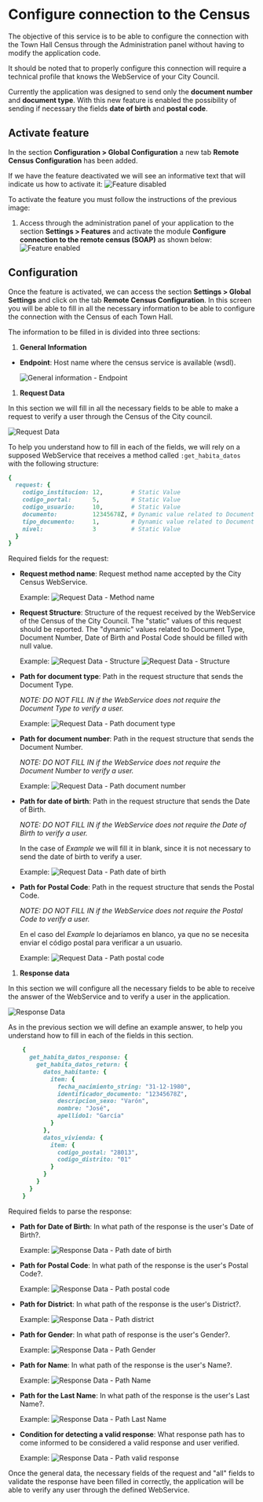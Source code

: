# Configure connection to the Census

The objective of this service is to be able to configure the connection with the Town Hall Census through the Administration panel without having to modify the application code.

It should be noted that to properly configure this connection will require a technical profile that knows the WebService of your City Council.

Currently the application was designed to send only the **document number** and **document type**. With this new feature is enabled the possibility of sending if necessary the fields **date of birth** and **postal code**.

## Activate feature

In the section **Configuration > Global Configuration** a new tab **Remote Census Configuration** has been added.

If we have the feature deactivated we will see an informative text that will indicate us how to activate it:
![Feature disabled](../../img/remote_census/feature-disabled-en.png)

To activate the feature you must follow the instructions of the previous image:

1. Access through the administration panel of your application to the section **Settings > Features** and activate the module **Configure connection to the remote census (SOAP)** as shown below:
  ![Feature enabled](../../img/remote_census/feature-enabled-en.png)

## Configuration

Once the feature is activated, we can access the section **Settings > Global Settings** and click on the tab **Remote Census Configuration**.
In this screen you will be able to fill in all the necessary information to be able to configure the connection with the Census of each Town Hall.

The information to be filled in is divided into three sections:

1. **General Information**
  - **Endpoint**: Host name where the census service is available (wsdl).

    ![General information - Endpoint](../../img/remote_census/general-information-endpoint-en.png)

1. **Request Data**

  In this section we will fill in all the necessary fields to be able to make a request to verify a user through the Census of the City council.

  ![Request Data](../../img/remote_census/request-data-en.png)

  To help you understand how to fill in each of the fields, we will rely on a supposed WebService that receives a method called  `:get_habita_datos` with the following structure:

  ```ruby
  {
    request: {
      codigo_institucion: 12,        # Static Value
      codigo_portal:      5,         # Static Value
      codigo_usuario:     10,        # Static Value
      documento:          12345678Z, # Dynamic value related to Document Number
      tipo_documento:     1,         # Dynamic value related to Document Type
      nivel:              3          # Static Value
    }
  }
  ```

  Required fields for the request:
  - **Request method name**: Request method name accepted by the City Census WebService.

    Example:
    ![Request Data - Method name](../../img/remote_census/request-data-method-name-en.png)
  - **Request Structure**: Structure of the request received by the WebService of the Census of the City Council. The "static" values of this request should be reported. The "dynamic" values related to Document Type, Document Number, Date of Birth and Postal Code should be filled with null value.

    Example:
    ![Request Data - Structure](../../img/remote_census/request-data-structure-en.png)
    ![Request Data - Structure](../../img/remote_census/request-data-structure-info-en.png)
  - **Path for document type**: Path in the request structure that sends the Document Type.

    *NOTE: DO NOT FILL IN if the WebService does not require the Document Type to verify a user.*

    Example:
    ![Request Data - Path document type](../../img/remote_census/request-data-path-document-type-en.png)
  - **Path for document number**: Path in the request structure that sends the Document Number.

    *NOTE: DO NOT FILL IN if the WebService does not require the Document Number to verify a user.*

    Example:
    ![Request Data - Path document number](../../img/remote_census/request-data-path-document-number-en.png)
  - **Path for date of birth**: Path in the request structure that sends the Date of Birth.

    *NOTE: DO NOT FILL IN if the WebService does not require the Date of Birth to verify a user.*

    In the case of *Example* we will fill it in blank, since it is not necessary to send the date of birth to verify a user.

    Example:
    ![Request Data - Path date of birth](../../img/remote_census/request-data-path-date-of-birth-en.png)
  - **Path for Postal Code**: Path in the request structure that sends the Postal Code.

    *NOTE: DO NOT FILL IN if the WebService does not require the Postal Code to verify a user.*

    En el caso del *Example* lo dejaríamos en blanco, ya que no se necesita enviar el código postal para verificar a un usuario.

    Example:
    ![Request Data - Path postal code](../../img/remote_census/request-data-path-postal-code-en.png)

1. **Response data**

  In this section we will configure all the necessary fields to be able to receive the answer of the WebService and to verify a user in the application.

  ![Response Data](../../img/remote_census/response-data-en.png)

  As in the previous section we will define an example answer, to help you understand how to fill in each of the fields in this section.

  ```ruby
      {
        get_habita_datos_response: {
          get_habita_datos_return: {
            datos_habitante: {
              item: {
                fecha_nacimiento_string: "31-12-1980",
                identificador_documento: "12345678Z",
                descripcion_sexo: "Varón",
                nombre: "José",
                apellido1: "García"
              }
            },
            datos_vivienda: {
              item: {
                codigo_postal: "28013",
                codigo_distrito: "01"
              }
            }
          }
        }
      }
  ```

  Required fields to parse the response:
  - **Path for Date of Birth**: In what path of the response is the user's Date of Birth?.

    Example:
    ![Response Data - Path date of birth](../../img/remote_census/response-data-path-date-of-birth-en.png)
  - **Path for Postal Code**: In what path of the response is the user's Postal Code?.

    Example:
    ![Response Data - Path postal code](../../img/remote_census/response-data-path-postal-code-en.png)
  - **Path for District**: In what path of the response is the user's District?.

    Example:
    ![Response Data - Path district](../../img/remote_census/response-data-path-district-en.png)
  - **Path for Gender**: In what path of response is the user's Gender?.

    Example:
    ![Response Data - Path Gender](../../img/remote_census/response-data-path-gender-en.png)
  - **Path for Name**: In what path of the response is the user's Name?.

    Example:
    ![Response Data - Path Name](../../img/remote_census/response-data-path-name-en.png)
  - **Path for the Last Name**: In what path of the response is the user's Last Name?.

    Example:
    ![Response Data - Path Last Name](../../img/remote_census/response-data-path-last-name-en.png)
  - **Condition for detecting a valid response**: What response path has to come informed to be considered a valid response and user verified.

    Example:
    ![Response Data - Path valid response](../../img/remote_census/response-data-path-valid-response-en.png)

  Once the general data, the necessary fields of the request and "all" fields to validate the response have been filled in correctly, the application will be able to verify any user through the defined WebService.
